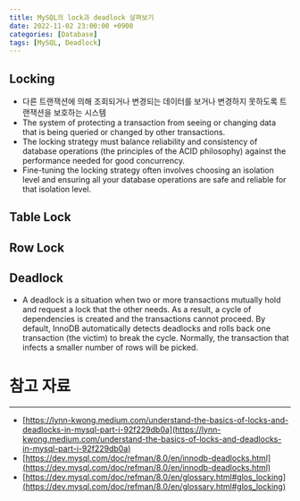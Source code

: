 ```yaml
---
title: MySQL의 lock과 deadlock 살펴보기
date: 2022-11-02 23:00:00 +0900
categories: [Database]
tags: [MySQL, Deadlock]
---
```


## Locking
- 다른 트랜잭션에 의해 조회되거나 변경되는 데이터를 보거나 변경하지 못하도록 트랜잭션을 보호하는 시스템
- The system of protecting a transaction from seeing or changing data that is being queried or changed by other transactions.
- The locking strategy must balance reliability and consistency of database operations (the principles of the ACID philosophy) against the performance needed for good concurrency.
- Fine-tuning the locking strategy often involves choosing an isolation level and ensuring all your database operations are safe and reliable for that isolation level.

##

## Table Lock

## Row Lock

## Deadlock
- A deadlock is a situation when two or more transactions mutually hold and request a lock that the other needs. As a result, a cycle of dependencies is created and the transactions cannot proceed. By default, InnoDB automatically detects deadlocks and rolls back one transaction (the victim) to break the cycle. Normally, the transaction that infects a smaller number of rows will be picked.


# 참고 자료
---
- [https://lynn-kwong.medium.com/understand-the-basics-of-locks-and-deadlocks-in-mysql-part-i-92f229db0a](https://lynn-kwong.medium.com/understand-the-basics-of-locks-and-deadlocks-in-mysql-part-i-92f229db0a)
- [https://dev.mysql.com/doc/refman/8.0/en/innodb-deadlocks.html](https://dev.mysql.com/doc/refman/8.0/en/innodb-deadlocks.html)
- [https://dev.mysql.com/doc/refman/8.0/en/glossary.html#glos_locking](https://dev.mysql.com/doc/refman/8.0/en/glossary.html#glos_locking)
